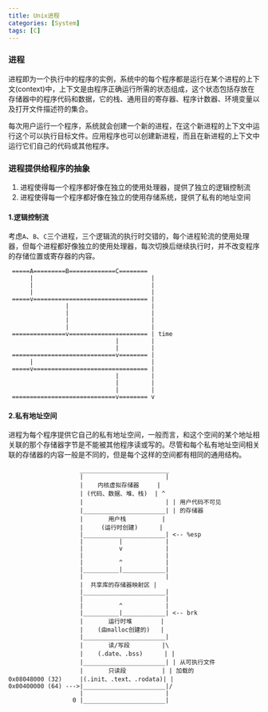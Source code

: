 ```yaml
---
title: Unix进程
categories: [System]
tags: [C]
---
```


### 进程

进程即为一个执行中的程序的实例，系统中的每个程序都是运行在某个进程的上下文(context)中，上下文是由程序正确运行所需的状态组成，这个状态包括存放在存储器中的程序代码和数据，它的栈、通用目的寄存器、程序计数器、环境变量以及打开文件描述符的集合。

每次用户运行一个程序，系统就会创建一个新的进程，在这个新进程的上下文中运行这个可以执行目标文件。应用程序也可以创建新进程，而且在新进程的上下文中运行它们自己的代码或其他程序。

### 进程提供给程序的抽象

1. 进程使得每一个程序都好像在独立的使用处理器，提供了独立的逻辑控制流
2. 进程使得每一个程序都好像在独立的使用存储系统，提供了私有的地址空间

#### 1.逻辑控制流

考虑`A`、`B`、`C`三个进程，三个逻辑流的执行时交错的，每个进程轮流的使用处理器，但每个进程都好像独立的使用处理器，每次切换后继续执行时，并不改变程序的存储位置或寄存器的内容。

     =====A=========B=============C========  
          |                                 |
          |                                 |
          |                                 |
     =====v================================ |
                    |                       |
                    |                       |
                    |                       |
                    |                       |
     ===============v====================== | time
                                  |         |
                                  |         |
     =============================v======== |
          |                                 |
     =====v================================ |
                                  |         |
                                  |         |
                                  |         |
     =============================v======== v

#### 2.私有地址空间

进程为每个程序提供它自己的私有地址空间，一般而言，和这个空间的某个地址相关联的那个存储器字节是不能被其他程序读或写的。尽管和每个私有地址空间相关联的存储器的内容一般是不同的，但是每个这样的空间都有相同的通用结构。

                        _________________________
                        |                       |
                        |    内核虚拟存储器     |
                        | (代码、数据、堆、栈)  | ^ 
                        |                       | | 用户代码不可见
                        |_______________________| | 的存储器
                        |       用户栈          |
                        |     (运行时创建)      |
                        |_______________________| <-- %esp
                        |          |            |
                        |          v            |
                        |                       |
                        |          ^            |
                        |__________|____________|
                        |                       |
                        |  共享库的存储器映射区 |
                        |_______________________|
                        |                       |
                        |          ^            |
                        |__________|____________| <-- brk
                        |       运行时堆        |
                        |    (由malloc创建的)   |
                        |_______________________|
                        |       读/写段         |\
                        |    (.date、.bss)      | |
                        |_______________________| | 从可执行文件
                        |       只读段          | | 加载的
    0x08048000 (32)     |(.init、.text、.rodata)| |
    0x00400000 (64) --->|_______________________|/
                        |                       |
                      0 |_______________________|
 

